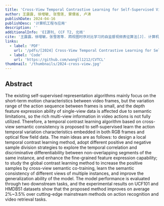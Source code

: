 ```yaml
---
title: 'Cross-View Temporal Contrastive Learning for Self-Supervised Video Representation'
author: 王露露, 徐增敏, 张雪莲, 蒙儒省, 卢涛
publishDate: 2024-04-16
publishDesc: '计算机工程与应用'
description: ''
additionalInfo: 'EI源刊, CCF T2, 北核'
cite: '王露露，徐增敏，张雪莲等. 跨视图时序对比学习的自监督视频表征算法[J]. 计算机工程与应用, 2024, 10.'
links:
  - label: 'PDF'
    url: '/pdfs/[2024] Cross-View Temporal Contrastive Learning for Self-Supervised Video Representation.pdf'
  - label: 'Code'
    url: 'https://github.com/wangll1212/CVTCL'
thumbnail: '/thumbnails/2024-cross-view.jpg'
---
```


## Abstract

The existing self-supervised representation algorithms mainly focus on the short-term motion characteristics between video frames, but the variation range of the action sequence between frames is small, and the depth feature expression ability of single-view data is affected due to semantic limitations, so the rich multi-view information in video actions is not fully utilized. Therefore, a temporal contrast learning algorithm based on cross-view semantic consistency is proposed to self-supervised learn the action temporal variation characteristics embedded in both RGB frames and optical flow field data. The main ideas are as follows: to design a local temporal contrast learning method, adopt different positive and negative sample division strategies to explore the temporal correlation and discriminative differentiability between non-overlapping segments of the same instance, and enhance the fine-grained feature expression capability; to study the global contrast learning method to increase the positive samples by cross-view semantic co-training, learn the semantic consistency of different views of multiple instances, and improve the generalization ability of the model. The model performance is evaluated through two downstream tasks, and the experimental results on UCF101 and HMDB51 datasets show that the proposed method improves on average 2%~3.5% over cutting-edge mainstream methods on action recognition and video retrieval tasks.
